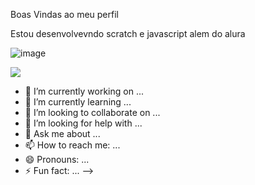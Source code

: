 Boas Vindas ao meu perfil

Estou desenvolvevndo scratch e javascript alem do alura

![image](https://github.com/user-attachments/assets/4f709ee3-170f-48e5-8fc9-d3a58e23fbe2)



![](https://medial.tenor.com/m/mCiM7mGGI4AAAAC/naruto.gif)









- 🔭 I’m currently working on ...
- 🌱 I’m currently learning ...
- 👯 I’m looking to collaborate on ...
- 🤔 I’m looking for help with ...
- 💬 Ask me about ...
- 📫 How to reach me: ...
- 😄 Pronouns: ...
- ⚡ Fun fact: ...
-->

